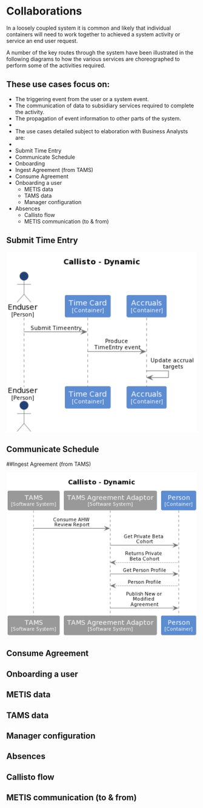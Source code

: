 # Collaborations


In a loosely coupled system it is common and likely that individual containers will need to work together to achieved a system activity or service an end user request.

A number of the key routes through the system have been illustrated in the following diagrams to how the various services are choreographed to perform some  of the activities required. 

These use cases focus on:
-
- The triggering event from the user or a system event.
- The communication of data to subsidiary services required to complete the activity.
- The propagation of event information to other parts of the system. 
-
- The use cases detailed subject to elaboration with Business Analysts are:
-
- Submit Time Entry
- Communicate Schedule
- Onboarding
- Ingest Agreement (from TAMS)
- Consume Agreement
- Onboarding a user
	- METIS data
	- TAMS data
	- Manager configuration
- Absences
	- Callisto flow
	- METIS communication (to & from)

## Submit Time Entry

![Submit Time Entry](./images/submittimeentry.png)

## Communicate Schedule

##Ingest Agreement (from TAMS)

![Ingest Agreement](./images/ingestAgreement.png)

## Consume Agreement

## Onboarding a user

## METIS data

## TAMS data

## Manager configuration

## Absences

## Callisto flow

## METIS communication (to & from)
